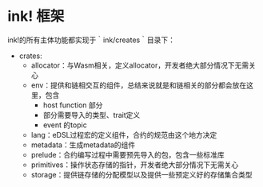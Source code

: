 # ink! 框架
ink!的所有主体功能都实现于｀ink/creates｀目录下：

* crates:
    * allocator：与Wasm相关，定义allocator，开发者绝大部分情况下无需关心
    * env：提供和链相交互的组件，总结来说就是和链相关的部分都会放在这里，包含
        * host function 部分
        * 部分需要导入的类型、trait定义
        * event 的topic
    * lang：eDSL过程宏的定义组件，合约的规范由这个地方决定
    * metadata：生成metadata的组件
    * prelude：合约编写过程中需要预先导入的包，包含一些标准库
    * primitives：操作状态存储的指针，开发者绝大部分情况下无需关心
    * storage：提供链存储的分配模型以及提供一些预定义好的存储集合类型